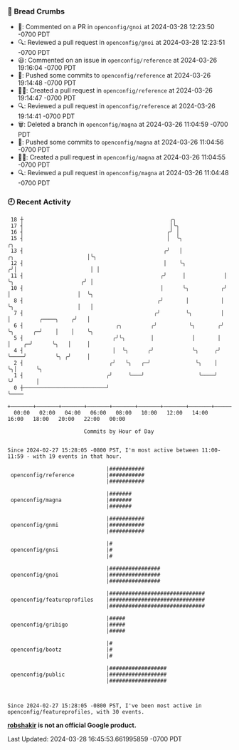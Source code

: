 ### 🍞 Bread Crumbs

 * 💬: Commented on a PR in  `openconfig/gnoi` at 2024-03-28 12:23:50 -0700 PDT
 * 🔍: Reviewed a pull request in  `openconfig/gnoi` at 2024-03-28 12:23:51 -0700 PDT
 * 😃: Commented on an issue in `openconfig/reference` at 2024-03-26 19:16:04 -0700 PDT
 * 🚢: Pushed some commits to `openconfig/reference` at 2024-03-26 19:14:48 -0700 PDT
 * ✍🏼: Created a pull request in `openconfig/reference` at 2024-03-26 19:14:47 -0700 PDT
 * 🔍: Reviewed a pull request in  `openconfig/reference` at 2024-03-26 19:14:41 -0700 PDT
 * 🗑: Deleted a branch in `openconfig/magna` at 2024-03-26 11:04:59 -0700 PDT
 * 🚢: Pushed some commits to `openconfig/magna` at 2024-03-26 11:04:56 -0700 PDT
 * ✍🏼: Created a pull request in `openconfig/magna` at 2024-03-26 11:04:55 -0700 PDT
 * 🔍: Reviewed a pull request in  `openconfig/magna` at 2024-03-26 11:04:48 -0700 PDT

### 🕘 Recent Activity
```
 18 ┼                                              ╭╮
 17 ┤                                              │╰╮
 16 ┤                                             ╭╯ │
 15 ┤                                             │  ╰╮                                       ╭╮
 13 ┤                                            ╭╯   │              ╭╮                       │╰╮
 12 ┤                                            │    ╰╮            ╭╯│                       │ │
 11 ┤                                           ╭╯     │            │ ╰╮                     ╭╯ │
 10 ┤                                           │      ╰╮          ╭╯  │                     │  ╰╮
  8 ┤                                          ╭╯       │          │   ╰╮                    │   │
  7 ┤                                         ╭╯        ╰╮         │    │         ╭────╮    ╭╯   │
  6 ┤                             ╭╮         ╭╯          ╰╮       ╭╯    ╰╮      ╭─╯    │    │    ╰╮
  5 ┤                            ╭╯╰╮        │            │       │      │    ╭─╯      ╰╮   │     │
  4 ┤                            │  ╰╮      ╭╯            ╰╮     ╭╯      ╰────╯         ╰╮ ╭╯     │
  2 ┤                           ╭╯   ╰╮   ╭─╯              ╰╮    │                       ╰╮│      ╰╮
  1 ┤                          ╭╯     ╰───╯                 ╰────╯                        ╰╯       │
  0 ┼──────────────────────────╯                                                                   ╰────
    +───────+───────+───────+───────+───────+───────+───────+───────+───────+───────+───────+───────+────
  00:00   02:00   04:00   06:00   08:00   10:00   12:00   14:00   16:00   18:00   20:00   22:00   00:00   

						Commits by Hour of Day


Since 2024-02-27 15:28:05 -0800 PST, I'm most active between 11:00-11:59 - with 19 events in that hour.

```



```
                               |###########
 openconfig/reference          |###########
                               |###########

                               |#######
 openconfig/magna              |#######
                               |#######

                               |###########
 openconfig/gnmi               |###########
                               |###########

                               |#
 openconfig/gnsi               |#
                               |#

                               |################
 openconfig/gnoi               |################
                               |################

                               |##############################
 openconfig/featureprofiles    |##############################
                               |##############################

                               |#####
 openconfig/gribigo            |#####
                               |#####

                               |#
 openconfig/bootz              |#
                               |#

                               |##################
 openconfig/public             |##################
                               |##################



Since 2024-02-27 15:28:05 -0800 PST, I've been most active in openconfig/featureprofiles, with 30 events.

```
**[robshakir](mailto:robjs@google.com) is not an official Google product.**  


Last Updated: 2024-03-28 16:45:53.661995859 -0700 PDT
